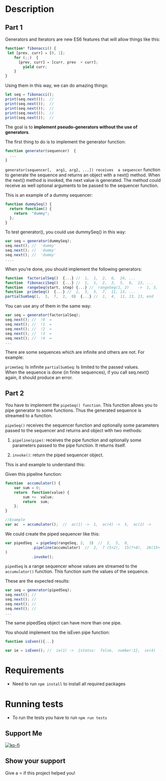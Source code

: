 # Description

## Part 1

Generators and Iterators are new ES6 features that will allow things like this:

```js
function* fibonacci() {
 let [prev, curr] = [0, 1];
    for (;;)  {
      [prev, curr] = [curr, prev  + curr];
        yield curr;
    }
}
```

Using them in this way, we can do amazing things:

```js
let seq = fibonacci();
print(seq.next());  //  
print(seq.next());  //  
print(seq.next());  //  
print(seq.next());  //  
print(seq.next());  //  
```

The goal is to **implement pseudo-generators without the use of generators**.

The first thing to do is to implement the generator function:

```js
function generator(sequencer)  {
  ...
}
```

`generator(sequencer[,  arg1, arg2, ...]) receives  a sequencer` function to generate the sequence and returns an object with a next()
method. When the next() method is invoked, the next value is generated. The method could receive as well optional arguments to be passed to the sequencer function. </br>

This is an example of a dummy sequencer:


```js
function dummySeq() {
  return function() {
    return  "dummy";
  };
}
```

To test generator(), you could use dummySeq() in this  way:

```js
var seq = generator(dummySeq);
seq.next(); //  'dummy'
seq.next(); //  'dummy'
seq.next(); //  'dummy'
....
```

When you’re done, you should implement the following generators:

```js
function  factorialSeq()  {...} //  1,  1,  2,  6,  24, ...
function  fibonacciSeq()  {...} //  1,  1,  2,  3,  5,  8,  13, ...
function  rangeSeq(start, step) {...} //  rangeSeq(1, 2)    ->  1, 3,  5,  7,  ...
function  primeSeq()  {...} //  2,  3,  5,  7,  11, 13, ...
partialSumSeq(1,  3,  7,  2,  0)  {...} //  1,  4,  11, 13, 13, end
```

You can use any of  them  in  the same  way:


```js
var seq = generator(factorialSeq);
seq.next(); //  !0  = 
seq.next(); //  !1  = 
seq.next(); //  !2  = 
seq.next(); //  !3  = 
seq.next(); //  !4  = 
...
```

There are some sequences which are infinite and others are not. For example:

`primeSeq`: Is infinite
`partialSumSeq`:  Is limited to the passed values. </br>
When the sequence is done (in finite sequences), if you call seq.next() again, it should produce an error.

## Part 2

You have to implement the `pipeSeq() function`. This function allows you to pipe generator to some functions. Thus the generated sequence is streamed to a function.

`pipeSeq()` receives the sequencer function and optionally some parameters passed to the sequencer and returns and object with two methods:

1. `pipeline(pipe)`: receives the pipe function and optionally some parameters passed to the pipe function. It returns itself.

2. `invoke()`: return the piped sequencer object.


This  is  and example to  understand  this: </br>

Given this  pipeline  function:

``` js
function  accumulator() {
    var sum = 0;
    return  function(value) {
        sum +=  value;
        return  sum;
    };
}
```
``` js
//Example
var ac  = accumulator();  //  ac(1) ->  1,  ac(4) ->  5,  ac(2) ->  
```

We  could create  the piped sequencer like  this:

```js
var pipedSeq  = pipeSeq(rangeSeq, 2,  3)  //  2,  5,  8,  
            .pipeline(accumulator)  //  2,  7 (5+2),  15(7+8),  26(15+
)
            .invoke();
```


`pipedSeq` is a range sequencer whose values are streamed to the </br>
`accumulator()` function. This function sum the values of the sequence.


These are the expected  results:

```js
var seq = generator(pipedSeq);
seq.next(); //  
seq.next(); //  
seq.next(); //  
seq.next(); //  
...
```
The same pipedSeq object can have more than one pipe.

You should implement too the isEven pipe function:

```js
function isEven(){...}

var ie = isEven(); //  ie(1) ->  {status:  false,  number:1},  ie(4)  ->  {status:  true, number:4}
```

# Requirements

- Need to run `npm install` to install all required packages

# Running tests

- To run the tests you have to run `npm run tests`

## Support Me

[![ko-fi](https://ko-fi.com/img/githubbutton_sm.svg)](https://ko-fi.com/Y8Y797KCA)

## Show your support

Give a ⭐️ if this project helped you!
